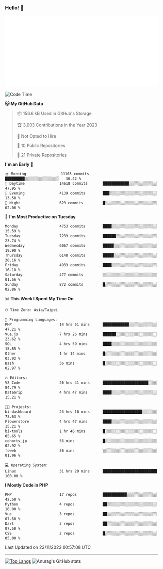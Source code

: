 ### Hello! 👋

![Metrics](/metrics.classic.svg)

<!--START_SECTION:waka-->
![Code Time](http://img.shields.io/badge/Code%20Time-857%20hrs%2010%20mins-blue)

**🐱 My GitHub Data** 

> 📦 156.6 kB Used in GitHub's Storage 
 > 
> 🏆 3,003 Contributions in the Year 2023
 > 
> 🚫 Not Opted to Hire
 > 
> 📜 10 Public Repositories 
 > 
> 🔑 21 Private Repositories 
 > 
**I'm an Early 🐤** 

```text
🌞 Morning                11103 commits       █████████░░░░░░░░░░░░░░░░   36.42 % 
🌆 Daytime                14618 commits       ████████████░░░░░░░░░░░░░   47.95 % 
🌃 Evening                4139 commits        ███░░░░░░░░░░░░░░░░░░░░░░   13.58 % 
🌙 Night                  629 commits         █░░░░░░░░░░░░░░░░░░░░░░░░   02.06 % 
```
📅 **I'm Most Productive on Tuesday** 

```text
Monday                   4753 commits        ████░░░░░░░░░░░░░░░░░░░░░   15.59 % 
Tuesday                  7239 commits        ██████░░░░░░░░░░░░░░░░░░░   23.74 % 
Wednesday                6067 commits        █████░░░░░░░░░░░░░░░░░░░░   19.90 % 
Thursday                 6148 commits        █████░░░░░░░░░░░░░░░░░░░░   20.16 % 
Friday                   4933 commits        ████░░░░░░░░░░░░░░░░░░░░░   16.18 % 
Saturday                 477 commits         ░░░░░░░░░░░░░░░░░░░░░░░░░   01.56 % 
Sunday                   872 commits         █░░░░░░░░░░░░░░░░░░░░░░░░   02.86 % 
```


📊 **This Week I Spent My Time On** 

```text
🕑︎ Time Zone: Asia/Taipei

💬 Programming Languages: 
PHP                      14 hrs 51 mins      ████████████░░░░░░░░░░░░░   47.21 % 
Vue.js                   7 hrs 26 mins       ██████░░░░░░░░░░░░░░░░░░░   23.62 % 
SQL                      4 hrs 59 mins       ████░░░░░░░░░░░░░░░░░░░░░   15.85 % 
Other                    1 hr 14 mins        █░░░░░░░░░░░░░░░░░░░░░░░░   03.92 % 
Bash                     56 mins             █░░░░░░░░░░░░░░░░░░░░░░░░   02.97 % 

🔥 Editors: 
VS Code                  26 hrs 41 mins      █████████████████████░░░░   84.79 % 
DataGrip                 4 hrs 47 mins       ████░░░░░░░░░░░░░░░░░░░░░   15.21 % 

🐱‍💻 Projects: 
bi-dashboard             23 hrs 10 mins      ██████████████████░░░░░░░   73.63 % 
Flowerstore              4 hrs 47 mins       ████░░░░░░░░░░░░░░░░░░░░░   15.21 % 
bi-tools                 1 hr 46 mins        █░░░░░░░░░░░░░░░░░░░░░░░░   05.65 % 
cohorts_jp               55 mins             █░░░░░░░░░░░░░░░░░░░░░░░░   02.92 % 
fsweb                    36 mins             ░░░░░░░░░░░░░░░░░░░░░░░░░   01.96 % 

💻 Operating System: 
Linux                    31 hrs 29 mins      █████████████████████████   100.00 % 
```

**I Mostly Code in PHP** 

```text
PHP                      17 repos            ███████████░░░░░░░░░░░░░░   42.50 % 
Python                   4 repos             ██░░░░░░░░░░░░░░░░░░░░░░░   10.00 % 
Vue                      3 repos             ██░░░░░░░░░░░░░░░░░░░░░░░   07.50 % 
Dart                     3 repos             ██░░░░░░░░░░░░░░░░░░░░░░░   07.50 % 
CSS                      2 repos             █░░░░░░░░░░░░░░░░░░░░░░░░   05.00 % 
```




 Last Updated on 23/11/2023 00:57:08 UTC
<!--END_SECTION:waka-->

<hr>

<span style="display:inline-block">[![Top Langs](https://github-readme-stats.vercel.app/api/top-langs/?username=maureendadap&layout=compact&theme=transparent)](https://github.com/anuraghazra/github-readme-stats)</span>
<span style="display:inline-block">![Anurag's GitHub stats](https://github-readme-stats.vercel.app/api?username=maureendadap&show_icons=true&theme=transparent&count_private=true)</span>

<!--
**MaureenDadap/maureendadap** is a ✨ _special_ ✨ repository because its `README.md` (this file) appears on your GitHub profile.

Here are some ideas to get you started:

- 🔭 I’m currently working on ...
- 🌱 I’m currently learning ...
- 👯 I’m looking to collaborate on ...
- 🤔 I’m looking for help with ...
- 💬 Ask me about ...
- 📫 How to reach me: ...
- 😄 Pronouns: ...
- ⚡ Fun fact: ...
-->
